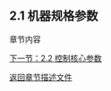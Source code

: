 ## 2.1 机器规格参数
章节内容


[下一节：2.2 控制核心参数](2.2-ControlCoreParameter.md)

[返回章节描述文件](./2-ProductFeature.md)